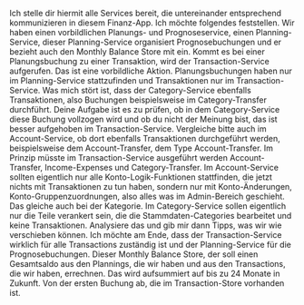 Ich stelle dir hiermit alle Services bereit, die untereinander entsprechend kommunizieren in diesem Finanz-App. Ich möchte folgendes feststellen. Wir haben einen vorbildlichen Planungs- und Prognoseservice, einen Planning-Service, dieser Planning-Service organisiert Prognosebuchungen und er bezieht auch den Monthly Balance Store mit ein. Kommt es bei einer Planungsbuchung zu einer Transaktion, wird der Transaction-Service aufgerufen. Das ist eine vorbildliche Aktion. Planungsbuchungen haben nur im Planning-Service stattzufinden und Transaktionen nur im Transaction-Service. Was mich stört ist, dass der Category-Service ebenfalls Transaktionen, also Buchungen beispielsweise im Category-Transfer durchführt. Deine Aufgabe ist es zu prüfen, ob in dem Category-Service diese Buchung vollzogen wird und ob du nicht der Meinung bist, das ist besser aufgehoben im Transaction-Service. Vergleiche bitte auch im Account-Service, ob dort ebenfalls Transaktionen durchgeführt werden, beispielsweise dem Account-Transfer, dem Type Account-Transfer. Im Prinzip müsste im Transaction-Service ausgeführt werden Account-Transfer, Income-Expenses und Category-Transfer. Im Account-Service sollten eigentlich nur alle Konto-Logik-Funktionen stattfinden, die jetzt nichts mit Transaktionen zu tun haben, sondern nur mit Konto-Änderungen, Konto-Gruppenzuordnungen, also alles was im Admin-Bereich geschieht. Das gleiche auch bei der Kategorie. Im Category-Service sollen eigentlich nur die Teile verankert sein, die die Stammdaten-Categories bearbeitet und keine Transaktionen. Analysiere das und gib mir dann Tipps, was wir wie verschieben können. Ich möchte am Ende, dass der Transaction-Service wirklich für alle Transactions zuständig ist und der Planning-Service für die Prognosebuchungen. Dieser Monthly Balance Store, der soll einen Gesamtsaldo aus den Plannings, die wir haben und aus den Transactions, die wir haben, errechnen. Das wird aufsummiert auf bis zu 24 Monate in Zukunft. Von der ersten Buchung ab, die im Transaction-Store vorhanden ist.
